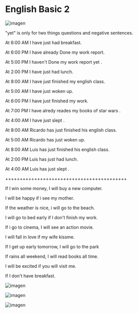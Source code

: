 
# English Basic 2

![imagen](https://user-images.githubusercontent.com/31891276/140053812-812d44c5-314d-4476-8b3f-c787d9dfc21b.png)

"yet" is only for two things questions and negative sentences.

At 6:00 AM I have just had breakfast.

At 6:00 PM I have already Done my work report.

At 5:00 PM I haven't Done my work report yet .

At 2:00 PM I have just had lunch.

At 8:00 AM I have just finished my english class.

At 5:00 AM I have just woken up.

At 6:00 PM I have just finished my work.

At 7:00 PM I have alredy reades my books of star wars .

At 4:00 AM I have just slept .

At 8:00 AM Ricardo has just finished his english class.

At 5:00 AM Ricardo has just woken up.

At 8:00 AM Luis has just finished his english class.

At 2:00 PM Luis has just had lunch.

At 4:00 AM Luis has just slept .


++++++++++++++++++++++++++++++++++++++++++

If I win some money, I will buy a new computer.

I will be happy if i see my mother.

If the weather is nice, i will go to the beach.

I will go to bed early if I don't finish my work.

If i go to cinema, I will see an action movie.

I will fall in love if my wife kissme.

If I get up early tomorrow, I will go to the park

If rains all weekend, I will read books all time.

I will be excited if you will visit me.

If I don't have breakfast.


![imagen](https://user-images.githubusercontent.com/31891276/140918600-50d182ac-06d5-42e2-a39f-cbc00ff4567b.png)

![imagen](https://user-images.githubusercontent.com/31891276/140919017-a0b32ce6-0bfc-4b99-a2fd-c4573e39c264.png)


![imagen](https://user-images.githubusercontent.com/31891276/140919460-c3bf00f6-87b8-45fe-a75c-f1173ca759f4.png)



